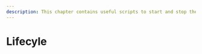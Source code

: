 ```yaml
---
description: This chapter contains useful scripts to start and stop the platform
---
```


# Lifecyle



